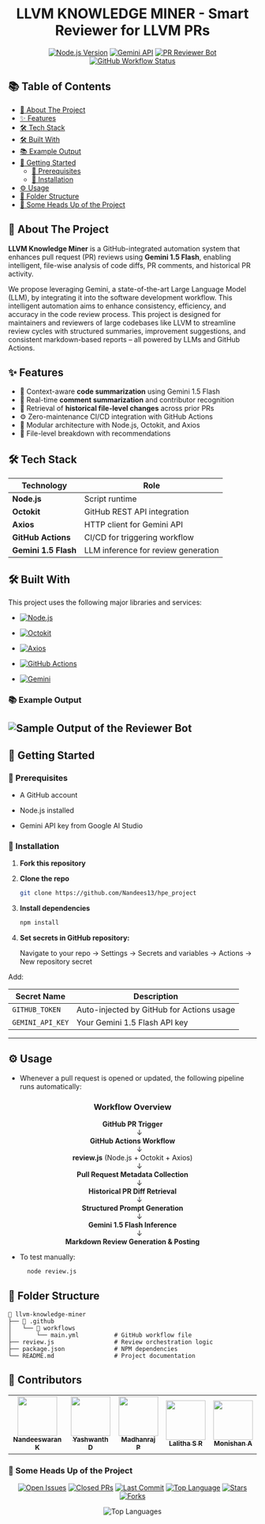 <div align="center">

# LLVM KNOWLEDGE MINER - Smart Reviewer for LLVM PRs

[![Node.js Version](https://img.shields.io/badge/Node.js-18.x-brightgreen?logo=node.js)](https://nodejs.org/)
[![Gemini API](https://img.shields.io/badge/LLM-Gemini%201.5%20Flash-orange?logo=google)](https://ai.google.dev/)
[![PR Reviewer Bot](https://img.shields.io/badge/Bot-PR%20Review%20Bot-success)](https://github.com/Nandees13/hpe_project)
[![GitHub Workflow Status](https://img.shields.io/github/actions/workflow/status/Nandees13/hpe_project/main.yml?label=CI&logo=githubactions)](https://github.com/Nandees13/hpe_project/actions)

</div>

## 📚 Table of Contents

- [📖 About The Project](#-about-the-project)
- [✨ Features](#-features)
- [🛠️ Tech Stack](#️-tech-stack)
- [🛠 Built With](#-built-with)
- [📚 Example Output](#-example-output)
- [🚀 Getting Started](#-getting-started)
  - [📌 Prerequisites](#-prerequisites)
  - [🔧 Installation](#-installation)
- [⚙️ Usage](#️-usage)
- [🧩 Folder Structure](#-folder-structure)
- [🔎 Some Heads Up of the Project](#-some-heads-up-of-the-project)

## 📖 About The Project

  **LLVM Knowledge Miner** is a GitHub-integrated automation system that enhances pull request (PR) reviews using **Gemini 1.5 Flash**, enabling intelligent, file-wise analysis of code diffs, PR comments, and historical PR activity.
  
We propose leveraging Gemini, a state-of-the-art Large Language Model (LLM), by integrating it into the software development workflow. This intelligent automation aims to enhance consistency, efficiency, and accuracy in the code review process.
This project is designed for maintainers and reviewers of large codebases like LLVM to streamline review cycles with structured summaries, improvement suggestions, and consistent markdown-based reports – all powered by LLMs and GitHub Actions.

## ✨ Features

- 🧠 Context-aware **code summarization** using Gemini 1.5 Flash
- 💬 Real-time **comment summarization** and contributor recognition 
- 📜 Retrieval of **historical file-level changes** across prior PRs
- ⚙️ Zero-maintenance CI/CD integration with GitHub Actions
- 📝 Modular architecture with Node.js, Octokit, and Axios 
- 📂 File-level breakdown with recommendations

## 🛠️ Tech Stack

  | Technology     | Role                         |
  |----------------|------------------------------|
  | **Node.js**    | Script runtime               |
  | **Octokit**    | GitHub REST API integration  |
  | **Axios**      | HTTP client for Gemini API   |
  | **GitHub Actions** | CI/CD for triggering workflow |
  | **Gemini 1.5 Flash** | LLM inference for review generation |

## 🛠 Built With

This project uses the following major libraries and services:

- [![Node.js](https://img.shields.io/badge/Node.js-18.x-brightgreen?logo=node.js)](https://nodejs.org/)

- [![Octokit](https://img.shields.io/badge/Octokit-GitHub%20REST%20API-black?logo=github)](https://github.com/octokit/rest.js/)

- [![Axios](https://img.shields.io/badge/Axios-HTTP%20Client-5A29E4?logo=axios)](https://axios-http.com/)

- [![GitHub Actions](https://img.shields.io/badge/GitHub%20Actions-CI%2FCD-2088FF?logo=githubactions)](https://docs.github.com/en/actions)

- [![Gemini](https://img.shields.io/badge/Gemini%201.5%20Flash-LLM-orange?logo=google)](https://ai.google.dev/)

### 📚 Example Output

![Sample Output of the Reviewer Bot](https://github.com/user-attachments/assets/c57ac9c6-998e-4e47-bd1f-e742cf4cedb0)
---

## 🚀 Getting Started

### 📌 Prerequisites
  - A GitHub account
    
  - Node.js installed
    
  - Gemini API key from Google AI Studio

### 🔧 Installation

1. **Fork this repository**

2. **Clone the repo**
   ```bash
   git clone https://github.com/Nandees13/hpe_project

3. **Install dependencies**
     ```bash
    npm install
4. **Set secrets in GitHub repository:**

    Navigate to your repo → Settings → Secrets and variables → Actions → New repository secret

  Add:

  | Secret Name      | Description                               |
  | ---------------- | ----------------------------------------- |
  | `GITHUB_TOKEN`   | Auto-injected by GitHub for Actions usage |
  | `GEMINI_API_KEY` |     Your Gemini 1.5 Flash API key         |

---

## ⚙️ **Usage**

- Whenever a pull request is opened or updated, the following pipeline runs automatically:

<div align="center">

### Workflow Overview

**GitHub PR Trigger**  
  ↓  
**GitHub Actions Workflow**  
  ↓  
**review.js** (Node.js + Octokit + Axios)  
  ↓  
**Pull Request Metadata Collection**  
  ↓  
**Historical PR Diff Retrieval**  
  ↓  
**Structured Prompt Generation**  
  ↓  
**Gemini 1.5 Flash Inference**  
  ↓  
**Markdown Review Generation & Posting**

</div>


- To test manually:
  ```bash
    node review.js
   ```

## 🧩 **Folder Structure**
```
📁 llvm-knowledge-miner
├── 📁 .github
│   └── 📁 workflows
│       └── main.yml          # GitHub workflow file
├── review.js                 # Review orchestration logic
├── package.json              # NPM dependencies
└── README.md                 # Project documentation
```

## 👥 **Contributors**

<table align="center">
  <tr>
    <td align="center">
      <a href="https://github.com/Nandees13">
        <img src="https://avatars.githubusercontent.com/u/121081633?v=4" width="80" />
        <br /><sub><b>Nandeeswaran K</b></sub>
      </a>
    </td>
    <td align="center">
      <a href="https://github.com/14240">
        <img src="https://avatars.githubusercontent.com/u/118149969?v=4" width="80" />
        <br /><sub><b>Yashwanth D</b></sub>
      </a>
    </td>
    <td align="center">
      <a href="https://github.com/MADHANRAJ-PARAMESWARAN">
        <img src="https://avatars.githubusercontent.com/u/151919818?v=4" width="80" />
        <br /><sub><b>Madhanraj P</b></sub>
      </a>
    </td>
    <td align="center">
      <a href="https://github.com/Lalitha-SR">
        <img src="https://avatars.githubusercontent.com/u/145996677?v=4" width="80" />
        <br /><sub><b>Lalitha S R</b></sub>
      </a>
    </td>
    <td align="center">
      <a href="https://github.com/monishan11">
        <img src="https://avatars.githubusercontent.com/u/181441011?v=4" width="80" />
        <br /><sub><b>Monishan A</b></sub>
      </a>
    </td>
  </tr>
</table>

### 🔎 Some Heads Up of the Project

<div align="center"> 

 [![Open Issues](https://img.shields.io/github/issues/Nandees13/hpe_project?color=blueviolet)](https://github.com/Nandees13/hpe_project/issues)
[![Closed PRs](https://img.shields.io/github/issues-pr-closed/Nandees13/hpe_project?color=success)](https://github.com/Nandees13/hpe_project/pulls?q=is%3Apr+is%3Aclosed)
[![Last Commit](https://img.shields.io/github/last-commit/Nandees13/hpe_project?color=yellow)](https://github.com/Nandees13/hpe_project/commits)
[![Top Language](https://img.shields.io/github/languages/top/Nandees13/hpe_project?color=critical)](https://github.com/Nandees13/hpe_project)
[![Stars](https://img.shields.io/github/stars/Nandees13/hpe_project?style=social)](https://github.com/Nandees13/hpe_project/stargazers)
[![Forks](https://img.shields.io/github/forks/Nandees13/hpe_project?style=social)](https://github.com/Nandees13/hpe_project/network/members) </div>

<div align="center"> 
  
![Top Languages](https://github-readme-stats.vercel.app/api/top-langs/?username=Nandees13&repo=hpe_project&layout=compact)
</div>
